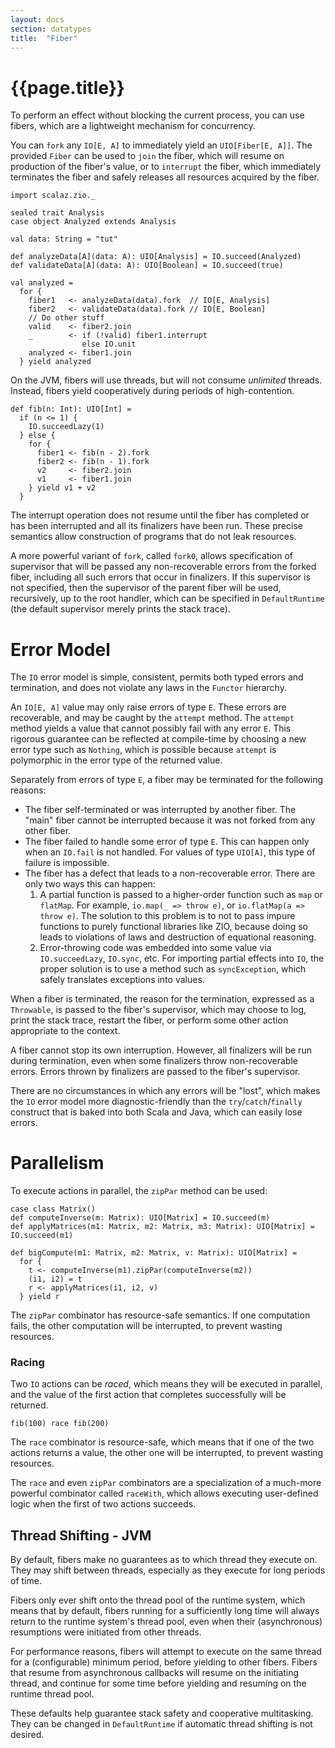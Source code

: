 ```yaml
---
layout: docs
section: datatypes
title:  "Fiber"
---
```


# {{page.title}}

To perform an effect without blocking the current process, you can use fibers, which are a lightweight mechanism for concurrency.

You can `fork` any `IO[E, A]` to immediately yield an `UIO[Fiber[E, A]]`. The provided `Fiber` can be used to `join` the fiber, which will resume on production of the fiber's value, or to `interrupt` the fiber, which immediately terminates the fiber and safely releases all resources acquired by the fiber.

```tut:silent
import scalaz.zio._
```

```tut:invisible
sealed trait Analysis
case object Analyzed extends Analysis

val data: String = "tut"

def analyzeData[A](data: A): UIO[Analysis] = IO.succeed(Analyzed)
def validateData[A](data: A): UIO[Boolean] = IO.succeed(true)
```

```tut:silent
val analyzed =
  for {
    fiber1   <- analyzeData(data).fork  // IO[E, Analysis]
    fiber2   <- validateData(data).fork // IO[E, Boolean]
    // Do other stuff
    valid    <- fiber2.join
    _        <- if (!valid) fiber1.interrupt
                else IO.unit
    analyzed <- fiber1.join
  } yield analyzed
```

On the JVM, fibers will use threads, but will not consume *unlimited* threads. Instead, fibers yield cooperatively during periods of high-contention.

```tut:silent
def fib(n: Int): UIO[Int] =
  if (n <= 1) {
    IO.succeedLazy(1)
  } else {
    for {
      fiber1 <- fib(n - 2).fork
      fiber2 <- fib(n - 1).fork
      v2     <- fiber2.join
      v1     <- fiber1.join
    } yield v1 + v2
  }
```

The interrupt operation does not resume until the fiber has completed or has been interrupted and all its finalizers have been run. These precise semantics allow construction of programs that do not leak resources.

A more powerful variant of `fork`, called `fork0`, allows specification of supervisor that will be passed any non-recoverable errors from the forked fiber, including all such errors that occur in finalizers. If this supervisor is not specified, then the supervisor of the parent fiber will be used, recursively, up to the root handler, which can be specified in `DefaultRuntime` (the default supervisor merely prints the stack trace).

# Error Model

The `IO` error model is simple, consistent, permits both typed errors and termination, and does not violate any laws in the `Functor` hierarchy.

An `IO[E, A]` value may only raise errors of type `E`. These errors are recoverable, and may be caught by the `attempt` method. The `attempt` method yields a value that cannot possibly fail with any error `E`. This rigorous guarantee can be reflected at compile-time by choosing a new error type such as `Nothing`, which is possible because `attempt` is polymorphic in the error type of the returned value.

Separately from errors of type `E`, a fiber may be terminated for the following reasons:

 * The fiber self-terminated or was interrupted by another fiber. The "main" fiber cannot be interrupted because it was not forked from any other fiber.
 * The fiber failed to handle some error of type `E`. This can happen only when an `IO.fail` is not handled. For values of type `UIO[A]`, this type of failure is impossible.
 * The fiber has a defect that leads to a non-recoverable error. There are only two ways this can happen:
     1. A partial function is passed to a higher-order function such as `map` or `flatMap`. For example, `io.map(_ => throw e)`, or `io.flatMap(a => throw e)`. The solution to this problem is to not to pass impure functions to purely functional libraries like ZIO, because doing so leads to violations of laws and destruction of equational reasoning.
     2. Error-throwing code was embedded into some value via `IO.succeedLazy`, `IO.sync`, etc. For importing partial effects into `IO`, the proper solution is to use a method such as `syncException`, which safely translates exceptions into values.

When a fiber is terminated, the reason for the termination, expressed as a `Throwable`, is passed to the fiber's supervisor, which may choose to log, print the stack trace, restart the fiber, or perform some other action appropriate to the context.

A fiber cannot stop its own interruption. However, all finalizers will be run during termination, even when some finalizers throw non-recoverable errors. Errors thrown by finalizers are passed to the fiber's supervisor.

There are no circumstances in which any errors will be "lost", which makes the `IO` error model more diagnostic-friendly than the `try`/`catch`/`finally` construct that is baked into both Scala and Java, which can easily lose errors.

# Parallelism

To execute actions in parallel, the `zipPar` method can be used:

```tut:invisible
case class Matrix()
def computeInverse(m: Matrix): UIO[Matrix] = IO.succeed(m)
def applyMatrices(m1: Matrix, m2: Matrix, m3: Matrix): UIO[Matrix] = IO.succeed(m1)
```

```tut:silent
def bigCompute(m1: Matrix, m2: Matrix, v: Matrix): UIO[Matrix] =
  for {
    t <- computeInverse(m1).zipPar(computeInverse(m2))
    (i1, i2) = t
    r <- applyMatrices(i1, i2, v)
  } yield r
```

The `zipPar` combinator has resource-safe semantics. If one computation fails, the other computation will be interrupted, to prevent wasting resources.

### Racing

Two `IO` actions can be *raced*, which means they will be executed in parallel, and the value of the first action that completes successfully will be returned.

```tut:silent
fib(100) race fib(200)
```

The `race` combinator is resource-safe, which means that if one of the two actions returns a value, the other one will be interrupted, to prevent wasting resources.

The `race` and even `zipPar` combinators are a specialization of a much-more powerful combinator called `raceWith`, which allows executing user-defined logic when the first of two actions succeeds.

## Thread Shifting - JVM

By default, fibers make no guarantees as to which thread they execute on. They may shift between threads, especially as they execute for long periods of time.

Fibers only ever shift onto the thread pool of the runtime system, which means that by default, fibers running for a sufficiently long time will always return to the runtime system's thread pool, even when their (asynchronous) resumptions were initiated from other threads.

For performance reasons, fibers will attempt to execute on the same thread for a (configurable) minimum period, before yielding to other fibers. Fibers that resume from asynchronous callbacks will resume on the initiating thread, and continue for some time before yielding and resuming on the runtime thread pool.

These defaults help guarantee stack safety and cooperative multitasking. They can be changed in `DefaultRuntime` if automatic thread shifting is not desired.
